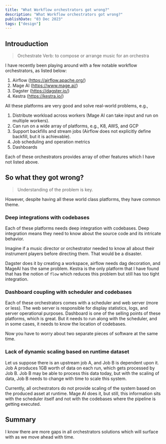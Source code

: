 ```yaml
---
title: "What Workflow orchestrators got wrong?"
description: "What Workflow orchestrators got wrong?"
publishDate: "03 Dec 2023"
tags: ["design"]
---
```


## Introuduction

> Orchestrate Verb: to compose or arrange music for an orchestra

I have recently been playing around with a few notable workflow orchestrators, as listed below:

1. Airflow (https://airflow.apache.org/)
2. Mage AI (https://www.mage.ai/)
3. Dagster (https://dagster.io/)
4. Kestra (https://kestra.io/)

All these platforms are very good and solve real-world problems, e.g.,

1. Distribute workload across workers (Mage AI can take input and run on multiple workers).
2. Can run on a wide array of platforms, e.g., K8, AWS, and GCP
3. Support backfills and stream jobs (Airflow does not explicitly define backfill, but it is achievable).
4. Job scheduling and operation metrics
5. Dashboards

Each of these orchestrators provides array of other features which I have not listed above.

## So what they got wrong?

> Understanding of the problem is key.

However, despite having all these world class platforms, they have common theme.

### Deep integrations with codebases

Each of these platforms needs deep integration with codebases. Deep integration means they need to know about the source code and its intricate behavior.

Imagine if a music director or orchestrator needed to know all about their instrument players before directing them. That would be a disaster.

Dagster does it by creating a workspace, airflow needs dag decoration, and MageAI has the same problem. Kestra is the only platform that I have found that has the notion of `flow` which reduces this problem but still has too tight integration.

### Dashboard coupling with scheduler and codebases

Each of these orchestrators comes with a scheduler and web server (more or less). The web server is responsible for display statistics, logs, and server operational purposes. Dashboard is one of the selling points of these platforms, which is great. But it needs to run along with the scheduler, and in some cases, it needs to know the location of codebases.

Now you have to worry about two separate pieces of software at the same time.

### Lack of dynamic scaling based on runtime dataset

Let us suppose there is an upstream job A, and Job B is dependent upon it. Job A produces 1GB worth of data on each run, which gets processed by Job B. Job B may be able to process this data today, but with the scaling of data, Job B needs to change with time to scale this system.

Currently, all orchestrators do not provide scaling of the system based on the produced asset at runtime. Mage AI does it, but still, this information sits with the scheduler itself and not with the codebases where the pipeline is getting executed.

## Summary

I know there are more gaps in all orchestrators solutions which will surface with as we move ahead with time.
